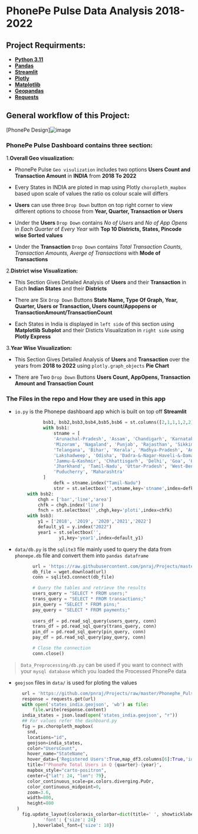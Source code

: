 #  PhonePe Pulse Data Analysis 2018-2022  
## Project Requirments:
- __[Python 3.11](https://www.google.com/search?q=docs.python.org)__ 
- __[Pandas](https://www.google.com/search?q=python+pandas)__
- __[Streamlit](https://www.google.com/search?q=python+streamlit)__
- __[Plotly](https://www.google.com/search?q=python+plotly)__
- __[Matplotlib](https://www.google.com/search?q=python+matplotlib)__
- __[Geopandas](https://www.google.com/search?q=python+geopandas)__
- __[Requests](https://www.google.com/search?q=python+requests)__

## General workflow of this Project:
[PhonePe Design]![image](https://github.com/nafaabdulrahman/phonpe-/assets/118336174/cf19082f-8a08-486c-9385-e1ce1511537c)


      
### PhonePe Pulse Dashboard contains three section:

1.__Overall Geo visualization:__
   
   * PhonePe Pulse `Geo visulization` includes two options __Users Count and Transaction Amount__  in __INDIA__ from __2018 To 2022__
     
   * Every States in INDIA are ploted in map using Plotly `choropleth_mapbox` based upon scale of values the ratio os colour scale will differs
   
   * __Users__ can use three `Drop Down` button on top right corner to view different options to choose from __Year, Quarter, Transaction or Users__
   
   * Under the __Users__ `Drop Down` contains _No of Users_ and _No of App Opens_ in _Each Quarter_ of _Every Year_ with **Top 10 Districts, States, Pincode wise Sorted values**
   
   * Under the __Transaction__ `Drop Down` contains _Total Transaction Counts, Transaction Amounts, Averge of Transactions_ with __Mode of Transactions__ 

2.__District wise Visualization:__

   * This Section Gives Detailed Analysis of __Users__ and their __Transaction__ in Each __Indian States__ and their __Districts__
   
   * There are Six `Drop Down` Buttons __State Name, Type Of Graph, Year, Quarter, Users or Transaction, Users count/Appopens or TransactionAmount/TransactionCount__
   
   * Each States in India is displayed in `left side` of this section using __Matplotlib Subplot__ and their Disticts Visualization in `right side` using __Plotly Express__
   
3.__Year Wise Visualization:__ 

   * This Section Gives Detailed Analysis of __Users__ and __Transaction__ over the years from __2018 to 2022__ using `plotly.graph_objects` __Pie Chart__
   
   * There are Two `Drop Down` Buttons __Users Count, AppOpens, Transaction Amount and Transaction Count__
     
### The Files in the repo and How they are used in this app
      
- `io.py` is the Phonepe dashboard app which is built on top off __Streamlit__
```py
              bsb1, bsb2,bsb3,bsb4,bsb5,bsb6 = st.columns([2,1,1,1,2,2]) 
              with bsb1:
                  stname = [
                  'Arunachal-Pradesh', 'Assam', 'Chandigarh', 'Karnataka', 'Manipur', 'Meghalaya', 
                  'Mizoram', 'Nagaland', 'Punjab', 'Rajasthan', 'Sikkim', 'Tripura', 'Uttarakhand', 
                  'Telangana', 'Bihar', 'Kerala', 'Madhya-Pradesh', 'Andaman-&-Nicobar-Islands', 'Gujarat', 
                  'Lakshadweep', 'Odisha', 'Dadra-&-Nagar-Haveli-&-Daman-&-Diu', 'Ladakh', 
                  'Jammu-&-Kashmir', 'Chhattisgarh', 'Delhi', 'Goa', 'Haryana', 'Himachal-Pradesh', 
                  'Jharkhand', 'Tamil-Nadu', 'Uttar-Pradesh', 'West-Bengal', 'Andhra-Pradesh', 
                  'Puducherry', 'Maharashtra'
              ]
                  defk = stname.index("Tamil-Nadu")
                  stnr = st.selectbox('',stname,key='stname',index=defk)
        with bsb2:
            chgh = ['bar','line','area']
            chfk = chgh.index('line')
            fnch = st.selectbox('',chgh,key='ploti',index=chfk)
        with bsb3:
            y1 = ['2018', '2019', '2020','2021','2022']
            default_y1 = y.index("2022")
            year1 = st.selectbox('',
                    y1,key='year1',index=default_y1)
```

- `data/db.py` is the `sqlite3` file mainly used to query the data from `phonepe.db` file and convert them into `pandas dataframe`
``` py
          url = 'https://raw.githubusercontent.com/pnraj/Projects/master/Phonephe_Pulse/data/phonphe.db'
          db_file = wget.download(url)
          conn = sqlite3.connect(db_file)

          # Query the tables and retrieve the results
          users_query = "SELECT * FROM users;"
          trans_query = "SELECT * FROM transactions;"
          pin_query = "SELECT * FROM pins;"
          pay_query = "SELECT * FROM payments;"
          
          users_df = pd.read_sql_query(users_query, conn)
          trans_df = pd.read_sql_query(trans_query, conn)
          pin_df = pd.read_sql_query(pin_query, conn)
          pay_df = pd.read_sql_query(pay_query, conn)

          # Close the connection
          conn.close()
 ```
> `Data_Preprocessing/db.py` can be used if you want to connect with your `mysql database` which you loaded the Processed PhonePe data  

- `geojson` files in `data/` is used for ploting the values
```py 
      url = 'https://github.com/pnraj/Projects/raw/master/Phonephe_Pulse/data/states_india.geojson'
      response = requests.get(url)
      with open('states_india.geojson', 'wb') as file:
          file.write(response.content)
      india_states = json.load(open('states_india.geojson', "r"))
      ## For values refer the dashboard.py
      fig = px.choropleth_mapbox(
        snd,
        locations="id",
        geojson=india_states,
        color="UsersCount",
        hover_name="StateName",
        hover_data={'Registered Users':True,map_df3.columns[6]:True,'id':False,'UsersCount':False},
        title=f"PhonePe Total Users in Q {quarter}-{year}",
        mapbox_style="carto-positron",
        center={"lat": 24, "lon": 79},
        color_continuous_scale=px.colors.diverging.PuOr,
        color_continuous_midpoint=0,
        zoom=3.6,
        width=800, 
        height=800
    ) 
      fig.update_layout(coloraxis_colorbar=dict(title=' ', showticklabels=True),title={
              'font': {'size': 24}
          },hoverlabel_font={'size': 18})
        
```
   


